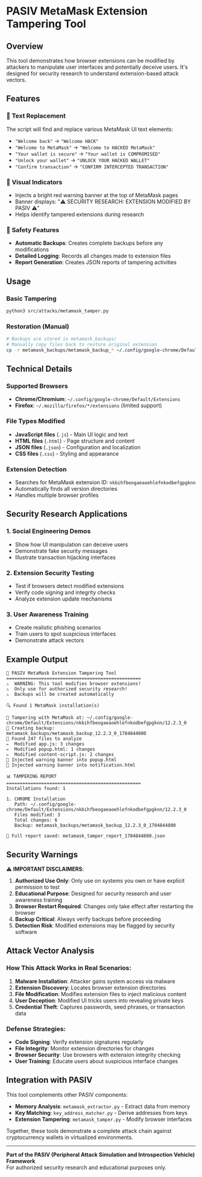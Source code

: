 # PASIV MetaMask Extension Tampering Tool

## Overview
This tool demonstrates how browser extensions can be modified by attackers to manipulate user interfaces and potentially deceive users. It's designed for security research to understand extension-based attack vectors.

## Features

### 🎯 **Text Replacement**
The script will find and replace various MetaMask UI text elements:

- `"Welcome back"` → `"Welcome HACK"`
- `"Welcome to MetaMask"` → `"Welcome to HACKED MetaMask"`
- `"Your wallet is secure"` → `"Your wallet is COMPROMISED"`
- `"Unlock your wallet"` → `"UNLOCK YOUR HACKED WALLET"`
- `"Confirm transaction"` → `"CONFIRM INTERCEPTED TRANSACTION"`

### 🚨 **Visual Indicators**
- Injects a bright red warning banner at the top of MetaMask pages
- Banner displays: "⚠️ SECURITY RESEARCH: EXTENSION MODIFIED BY PASIV ⚠️"
- Helps identify tampered extensions during research

### 💾 **Safety Features**
- **Automatic Backups**: Creates complete backups before any modifications
- **Detailed Logging**: Records all changes made to extension files
- **Report Generation**: Creates JSON reports of tampering activities

## Usage

### Basic Tampering
```bash
python3 src/attacks/metamask_tamper.py
```

### Restoration (Manual)
```bash
# Backups are stored in metamask_backups/
# Manually copy files back to restore original extension
cp -r metamask_backups/metamask_backup_* ~/.config/google-chrome/Default/Extensions/nkbihfbeogaeaoehlefnkodbefgpgknn/
```

## Technical Details

### Supported Browsers
- **Chrome/Chromium**: `~/.config/google-chrome/Default/Extensions`
- **Firefox**: `~/.mozilla/firefox/*/extensions` (limited support)

### File Types Modified
- **JavaScript files** (`.js`) - Main UI logic and text
- **HTML files** (`.html`) - Page structure and content  
- **JSON files** (`.json`) - Configuration and localization
- **CSS files** (`.css`) - Styling and appearance

### Extension Detection
- Searches for MetaMask extension ID: `nkbihfbeogaeaoehlefnkodbefgpgknn`
- Automatically finds all version directories
- Handles multiple browser profiles

## Security Research Applications

### 1. **Social Engineering Demos**
- Show how UI manipulation can deceive users
- Demonstrate fake security messages
- Illustrate transaction hijacking interfaces

### 2. **Extension Security Testing**
- Test if browsers detect modified extensions
- Verify code signing and integrity checks
- Analyze extension update mechanisms

### 3. **User Awareness Training**
- Create realistic phishing scenarios
- Train users to spot suspicious interfaces
- Demonstrate attack vectors

## Example Output

```
🦊 PASIV MetaMask Extension Tampering Tool
==================================================
⚠️  WARNING: This tool modifies browser extensions!
⚠️  Only use for authorized security research!
⚠️  Backups will be created automatically

🔍 Found 1 MetaMask installation(s)

🎯 Tampering with MetaMask at: ~/.config/google-chrome/Default/Extensions/nkbihfbeogaeaoehlefnkodbefgpgknn/12.2.3_0
📁 Creating backup: metamask_backups/metamask_backup_12.2.3_0_1704844800
📝 Found 247 files to analyze
✏️  Modified app.js: 3 changes
✏️  Modified popup.html: 1 changes
✏️  Modified content-script.js: 2 changes
💉 Injected warning banner into popup.html
💉 Injected warning banner into notification.html

📊 TAMPERING REPORT
==================================================
Installations found: 1

1. CHROME Installation
   Path: ~/.config/google-chrome/Default/Extensions/nkbihfbeogaeaoehlefnkodbefgpgknn/12.2.3_0
   Files modified: 3
   Total changes: 6
   Backup: metamask_backups/metamask_backup_12.2.3_0_1704844800

💾 Full report saved: metamask_tamper_report_1704844800.json
```

## Security Warnings

⚠️ **IMPORTANT DISCLAIMERS**:

1. **Authorized Use Only**: Only use on systems you own or have explicit permission to test
2. **Educational Purpose**: Designed for security research and user awareness training
3. **Browser Restart Required**: Changes only take effect after restarting the browser
4. **Backup Critical**: Always verify backups before proceeding
5. **Detection Risk**: Modified extensions may be flagged by security software

## Attack Vector Analysis

### How This Attack Works in Real Scenarios:

1. **Malware Installation**: Attacker gains system access via malware
2. **Extension Discovery**: Locates browser extension directories
3. **File Modification**: Modifies extension files to inject malicious content
4. **User Deception**: Modified UI tricks users into revealing private keys
5. **Credential Theft**: Captures passwords, seed phrases, or transaction data

### Defense Strategies:

- **Code Signing**: Verify extension signatures regularly
- **File Integrity**: Monitor extension directories for changes
- **Browser Security**: Use browsers with extension integrity checking
- **User Training**: Educate users about suspicious interface changes

## Integration with PASIV

This tool complements other PASIV components:

- **Memory Analysis**: `metamask_extractor.py` - Extract data from memory
- **Key Matching**: `key_address_matcher.py` - Derive addresses from keys  
- **Extension Tampering**: `metamask_tamper.py` - Modify browser interfaces

Together, these tools demonstrate a complete attack chain against cryptocurrency wallets in virtualized environments.

---

**Part of the PASIV (Peripheral Attack Simulation and Introspection Vehicle) Framework**  
For authorized security research and educational purposes only. 